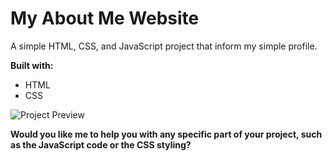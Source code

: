 # My About Me Website

A simple HTML, CSS, and JavaScript project that inform my simple profile. 

**Built with:**
* HTML
* CSS

![Project Preview](URL)

**Would you like me to help you with any specific part of your project, such as the JavaScript code or the CSS styling?**
